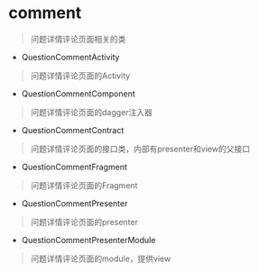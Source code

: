 # comment
> 问题详情评论页面相关的类

- QuestionCommentActivity
> 问题详情评论页面的Activity

- QuestionCommentComponent
> 问题详情评论页面的dagger注入器

- QuestionCommentContract
> 问题详情评论页面的接口类，内部有presenter和view的父接口

- QuestionCommentFragment
> 问题详情评论页面的Fragment

- QuestionCommentPresenter
> 问题详情评论页面的presenter

- QuestionCommentPresenterModule
> 问题详情评论页面的module，提供view
